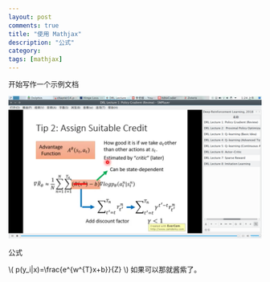 ```yaml
---
layout: post
comments: true
title: "使用 Mathjax"
description: "公式"
category:
tags: [mathjax]
---
```


开始写作一个示例文档

![图片](/images/img.png)

公式

\\( p(y_i|x)=\frac{e^{w^{T}x+b}}{Z} \\)
如果可以那就酱紫了。
